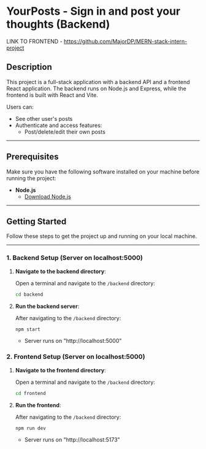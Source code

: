 # YourPosts - Sign in and post your thoughts (Backend)

LINK TO FRONTEND - https://github.com/MajorDP/MERN-stack-intern-project

## Description

This project is a full-stack application with a backend API and a frontend React application. The backend runs on Node.js and Express, while the frontend is built with React and Vite.

Users can:

- See other user's posts
- Authenticate and access features:
  - Post/delete/edit their own posts

---

## Prerequisites

Make sure you have the following software installed on your machine before running the project:

- **Node.js**
  - [Download Node.js](https://nodejs.org/en/)

---

## Getting Started

Follow these steps to get the project up and running on your local machine.

---

### **1. Backend Setup (Server on localhost:5000)**

1. **Navigate to the backend directory**:

   Open a terminal and navigate to the `/backend` directory:

   ```bash
   cd backend
   ```

2. **Run the backend server**:

   After navigating to the `/backend` directory:

   ```bash
   npm start
   ```

   - Server runs on "http://localhost:5000"

### **2. Frontend Setup (Server on localhost:5000)**

1. **Navigate to the frontend directory**:

   Open a terminal and navigate to the `/backend` directory:

   ```bash
   cd frontend
   ```

2. **Run the frontend**:

   After navigating to the `/backend` directory:

   ```bash
   npm run dev
   ```

   - Server runs on "http://localhost:5173"
